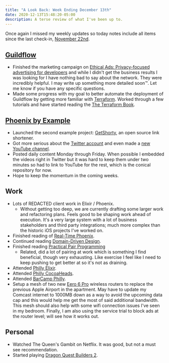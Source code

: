 ```yaml
---
title: "A Look Back: Week Ending December 13th"
date: 2020-12-13T15:48:20-05:00
description: A terse review of what I've been up to.
---
```


Once again I missed my weekly updates so today notes include all items since the last check-in, [November 22nd](/posts/2020/11/look-back-nov-22/).

## [Guildflow](/projects/guildflow/) 

* Finished the marketing campaign on [Ethical Ads: Privacy-focused advertising for developers](https://www.ethicalads.io/) and while I didn't get the business results I was looking for I have nothing bad to say about the network. They were incredibly helpful. I may write up something more detailed soon™. Let me know if you have any specific questions.
* Made some progress with my goal to better automate the deployment of Guildflow by getting more familiar with [Terraform](https://www.terraform.io/). Worked through a few tutorials and have started reading the [The Terraform Book](https://terraformbook.com/).

## [Phoenix by Example](https://twitter.com/PhoenixExamples) 

* Launched the second example project: [GetShorty](https://github.com/phoenix-by-example/get_shorty), an open source link shortener.
* Got more serious about the [Twitter account](https://twitter.com/PhoenixExamples) and even made a [new YouTube channel](https://www.youtube.com/channel/UC1A6NCyogLWT7t4K3TuVQ4g).
* Posted daily content Monday through Friday. When possible I embedded the videos right in Twitter but it was hard to keep them under two minutes so had to link to YouTube for the rest, which is the conical repository for now.
* Hope to keep the momentum in the coming weeks.

## Work

* Lots of REDACTED client work in Elixir / Phoenix.
  * Without getting too deep, we are currently drafting some larger work and refactoring plans. Feels good to be shaping work ahead of execution. It's a very large system with a lot of business stakeholders and third party integrations; much more complex than the historic iOS projects I've worked on.
* Finished reading of [Real-Time Phoenix](https://pragprog.com/titles/sbsockets/real-time-phoenix/).
* Continued reading [Domain-Driven Design](https://www.goodreads.com/book/show/179133.Domain_Driven_Design).
* Finished reading [Practical Pair Programming](https://www.goodreads.com/book/show/54453243-practical-pair-programming)
  * Related, did a lot of pairing at work which is something I find beneficial, though very exhausting. Like exercise I feel like I need to keep pushing to get better at so it's not as draining.
* Attended [Philly Elixir](https://www.meetup.com/PhillyElixir/).
* Attended [Philly CocoaHeads](http://phillycocoa.org/).
* Attended [BarCamp Philly](https://twitter.com/BarCampPhilly).
* Setup a mesh of two new [Eero 6 Pro](https://eero.com/shop/eero-pro-6) wireless routers to replace the previous Apple Airport in the apartment. May have to update my Comcast internet to 1000MB down as a way to avoid the upcoming data cap and this would help me get the most of said additional bandwidth. This mesh should also help with some wifi connection issues I've seen in my bedroom. Finally, I am also using the service trial to block ads at the router level; will see how it works out.

## Personal

* Watched The Queen's Gambit on Netflix. It was good, but not a must see recommendation.
* Started playing [Dragon Quest Builders 2](https://www.metacritic.com/game/playstation-4/dragon-quest-builders-2).
